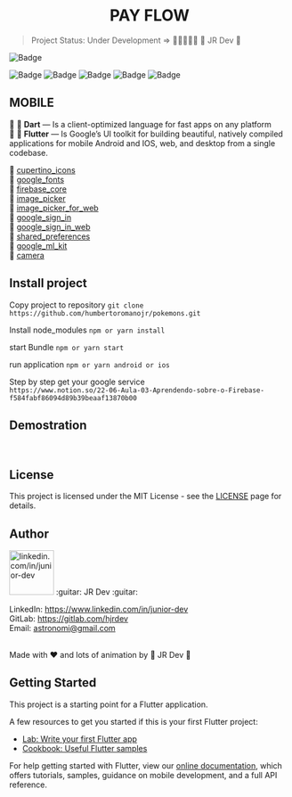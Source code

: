 <h1 align="center">
PAY FLOW
</h1>


> Project Status: Under Development  => :construction::construction::construction::construction::construction:
  :guitar: JR Dev :guitar:


![Badge](https://img.shields.io/static/v1?label=flutter&message=FrameWork&color=blue&style=for-the-badge&logo=FLUTTER)

![Badge](https://img.shields.io/github/issues/humbertoromanojr/payflow?logo=visual-studio-code&style=plastic&logo=appveyor)
![Badge](https://img.shields.io/github/forks/humbertoromanojr/payflow)
![Badge](https://img.shields.io/github/stars/humbertoromanojr/payflow)
![Badge](https://img.shields.io/github/license/humbertoromanojr/payflow)
![Badge](https://img.shields.io/twitter/url?url=https%3A%2F%2Fgithub.com%2Fhumbertoromanojr%2Fpayflow)



## MOBILE
:dart: :blue_heart: **Dart** — Is a client-optimized language for fast apps on any platform <br />
:dart: :blue_heart: **Flutter** — Is Google’s UI toolkit for building beautiful, natively compiled applications for mobile Android and IOS, web, and desktop from a single codebase.

:dart: [cupertino_icons](https://pub.dev/packages/cupertino_icons) <br />
:dart: [google_fonts](https://pub.dev/packages/google_fonts) <br />
:dart: [firebase_core](https://pub.dev/packages/firebase_core) <br />
:dart: [image_picker](https://pub.dev/packages/image_picker) <br />
:dart: [image_picker_for_web](https://pub.dev/packages/image_picker_for_web) <br />
:dart: [google_sign_in](https://pub.dev/packages/google_sign_in) <br />
:dart: [google_sign_in_web](https://pub.dev/packages/google_sign_in_web) <br />
:dart: [shared_preferences](https://pub.dev/packages/shared_preferences) <br />
:dart: [google_ml_kit](https://pub.dev/packages/google_ml_kit) <br />
:dart: [camera](https://pub.dev/packages/camera) <br />



## Install project
Copy project to repository
`git clone https://github.com/humbertoromanojr/pokemons.git`

Install node_modules
`npm or yarn install`

start Bundle
`npm or yarn start`

run application
`npm or yarn android or ios`

Step by step get your google service
<br />
`https://www.notion.so/22-06-Aula-03-Aprendendo-sobre-o-Firebase-f584fabf86094d89b39beaaf13870b00`


## Demostration
<br />
  <img src="" alt="" border="0">
<br />


## License
This project is licensed under the MIT License - see the [LICENSE](https://opensource.org/licenses/MIT) page for details.


## Author
<img src="https://avatars1.githubusercontent.com/u/6500430?s=460&u=42d7e22fa1c77b061505fe1cfc3fcaa3e2a4d1e5&v=4" width="80" alt="linkedin.com/in/junior-dev">
:guitar: JR Dev :guitar:
<br />

LinkedIn: https://www.linkedin.com/in/junior-dev <br />
GitLab: https://gitlab.com/hjrdev <br />
Email: astronomi@gmail.com <br />
<br />

Made with :heart: and lots of animation by :guitar: JR Dev :guitar:


## Getting Started
This project is a starting point for a Flutter application.

A few resources to get you started if this is your first Flutter project:

- [Lab: Write your first Flutter app](https://flutter.dev/docs/get-started/codelab)
- [Cookbook: Useful Flutter samples](https://flutter.dev/docs/cookbook)

For help getting started with Flutter, view our
[online documentation](https://flutter.dev/docs), which offers tutorials,
samples, guidance on mobile development, and a full API reference.
